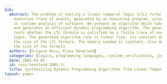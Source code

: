 ```yaml
---
bib:
  abstract: The problem of testing a linear temporal logic (LTL) formula on a finite
    execution trace of events, generated by an executing program, occurs naturally
    in runtime analysis of software. We present an algorithm which takes an LTL formula
    and generates an efficient dynamic programming algorithm. The generated algorithm
    tests whether the LTL formula is satisfied by a finite trace of events given as
    input. The generated algorithm runs in linear time, its constant depending on
    the size of the LTL formula. The memory needed is constant, also depending on
    the size of the formula.
  authors: [Grigore Rosu, Klaus Havelund]
  categories: [logics, programming_languages, runtime_verification, javamop]
  date: 2001-01-01
  id: rosu-havelund-2001-tr
  title: Synthesizing Dynamic Programming Algorithms from Linear Temporal Logic Formulae
layout: paper
---
```

